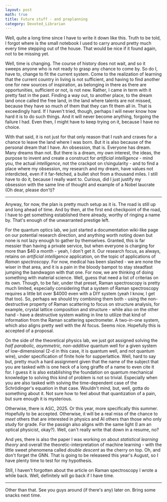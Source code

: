 ```yaml
---
layout: post
math: true
title: Future stuff - and preplanning
category: Devoted_Librarian
---
```


Well, quite a long time since I have to write it down like this. Truth to be told, I forgot where is the small notebook I used to carry around pretty much every time stepping out of the house. That would be nice if it found again, not to be missing yet.

Well, time is changing. The course of history does not wait, and so it sweeps anyone who is not ready to grasp any chance to come by. So do I, have to, change to fit the current system. Come to the realization of learning that the current country in living is not sufficient, and having to find another one for new sources of inspiration, as belonging in there as there are opportunities, sufficient or not, is not new. Rather, I came in term with it pretty fast in the past. Finding a way out, to another place, to the dream land once called the free land, in the land where talents are not missed, because they have so much of them that they can fit them all in. That is exceedingly hard. If I haven't tried, though, perhaps I will never know how hard it is to do such things. And it will never become anything, forgoing the failure I had. Even then, I might have to keep trying on it, because I have no choice. 

With that said, it is not just for that only reason that I rush and craves for a chance to leave the land where I was born. But it is also because of the personal dream that I have. An obsession, that is. Everyone has dream. Many dreams than not. But there is a dream, my own interest, the ideas, the purpose to invent and create a construct for *artificial intelligence* - mind you, the actual *intelligence*, not the crackpot on r/singularity - and to find a place where my obsession, my research and my dream, have values not interdicted, even if it far-fetched, a bullet shot from a thousand miles. I still have to do it, because I really want to. Curious, did I just justify my obsession with the same line of thought and example of a Nobel laucrate (Oh dear, please don't)?

___

Anyway, for now, the plan is pretty much setup as it is. The road is still up and long ahead of time. And by then, at the first end checkpoint of the road, I have to get something established there already, worthy of ringing a name by. That's enough of the unwarranted prestige left. 

For the quantum optics lab, we just started a documentation wiki-like page on our potential research direction, and anything worth noting down but none is not lazy enough to gather by themselves. Granted, this is far messier than having a private service, but when everyone is charging for more than $40 a month - yeah, I don't get it. Our research focus, as always, retains on *artificial intelligence* application, on the topic of applications of *Raman spectroscopy*. For now, medical has been slashed - we are none the wiser in that area, and it is a pain in the bloody bampot to stay steadfast jumping the bandwagon with that one. For now, we are thinking of doing something with material science. Well, guess that need a list of criterias on its own. Though, to be fair, under that preset, Raman spectroscopy is pretty much limited, especially considering that a system of Raman spectroscopy requires a little bit over $4000 even with a DIY system (yeah I know, I get that too). So, perhaps we should try combining them both - using the non-destructive property of Raman scattering to focus on structure analysis, for example, crystal lattice composition and structure - while also on the other hand - have a destructive system waiting in line to utilize that kind of information from the Raman scattering spectrometer. A two-in-one system, which also aligns pretty well with the AI focus. Seems nice. Hopefully this is accepted of a proposal. 

On the side of the theoretical physics lab, we just got assigned solving the *half parabolic, asymmetric, non-additive* quantum well for a given system of low-dimensional ($2$-d in this case, it is quantum well, and not quantum wire), under specification of finite hole for supperlattice. Well, hard to say but, pretty much a hard assignment given that the name of the subject that you are tasked with is one heck of a long giraffe of a name to even cite it for. I guess it is also establishing the foundation on quantum mechanical knowledge to solving this kind of problem is not so trivial. Especially when you are also tasked with solving the time-dependent case of the Schrödinger's equation in that case. Wouldn't mind, but, well, gotta do something about it. Not sure how to feel about that quantization of a pain, but sure enough it is mysterious. 

Otherwise, there is ASC, 2025. Or this year, more specifically this summer. Hopefully to be accepted. Otherwise, it will be a real miss of the chance to *meet* others that are interested in physics and AI others than those who only study for grade. For the passign also aligns with the same light (I am an optical physicist, okay?). Well, can't really write that down in a resume, no?

And yes, there is also the paper I was working on about *statistical learning theory* and overall the theoretic-interpretation of machine learning - with the little sweet phenomena called *double descent* as the cherry on top. Oh, and don't forget the GNN. That is going to be releaseed this year's August, so I have plenty time to test for my hypothesis. 

Still, I haven't forgotten about the article on Raman spectroscopy I wrote a while back. Well, definitely will go back if I have time. 

___

Other than that. See you guys around (if there's any) later on. Bring some snacks next time. 